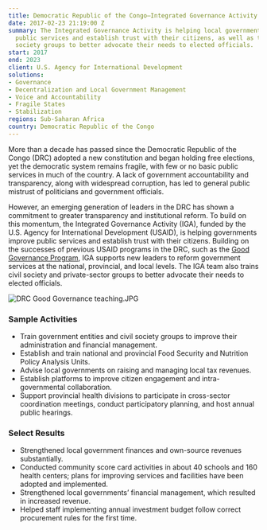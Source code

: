 ```yaml
---
title: Democratic Republic of the Congo—Integrated Governance Activity (IGA)
date: 2017-02-23 21:19:00 Z
summary: The Integrated Governance Activity is helping local governments to improve
  public services and establish trust with their citizens, as well as training civil
  society groups to better advocate their needs to elected officials.
start: 2017
end: 2023
client: U.S. Agency for International Development
solutions:
- Governance
- Decentralization and Local Government Management
- Voice and Accountability
- Fragile States
- Stabilization
regions: Sub-Saharan Africa
country: Democratic Republic of the Congo
---
```


More than a decade has passed since the Democratic Republic of the Congo (DRC) adopted a new constitution and began holding free elections, yet the democratic system remains fragile, with few or no basic public services in much of the country. A lack of government accountability and transparency, along with widespread corruption, has led to general public mistrust of politicians and government officials.

However, an emerging generation of leaders in the DRC has shown a commitment to greater transparency and institutional reform. To build on this momentum, the Integrated Governance Activity (IGA), funded by the U.S. Agency for International Development (USAID), is helping governments improve public services and establish trust with their citizens. Building on the successes of previous USAID programs in the DRC, such as the [Good Governance Program](https://www.dai.com/our-work/projects/democratic-republic-congo-programme-de-bonne-gouvernance-pbg), IGA supports new leaders to reform government services at the national, provincial, and local levels. The IGA team also trains civil society and private-sector groups to better advocate their needs to elected officials.

![DRC Good Governance teaching.JPG](/uploads/DRC%20Good%20Governance%20teaching.JPG)

### Sample Activities

* Train government entities and civil society groups to improve their administration and financial management.
* Establish and train national and provincial Food Security and Nutrition Policy Analysis Units.
* Advise local governments on raising and managing local tax revenues.
* Establish platforms to improve citizen engagement and intra-governmental collaboration.
* Support provincial health divisions to participate in cross-sector coordination meetings, conduct participatory planning, and host annual public hearings.

### Select Results

* Strengthened local government finances and own-source revenues substantially.
* Conducted community score card activities in about 40 schools and 160 health centers; plans for improving services and facilities have been adopted and implemented.
* Strengthened local governments’ financial management, which resulted in increased revenue.
* Helped staff implementing annual investment budget follow correct procurement rules for the first time.